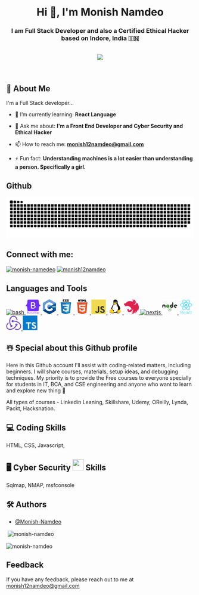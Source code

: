 <h1 align="center">Hi 👋, I'm Monish Namdeo</h1>
<h3 align="center">I am Full Stack Developer and also a Certified Ethical Hacker based on Indore, India 🇮🇳</h3>

<img align="center" src="" alt="">

<div align="center">
<img   aligh="right" src="https://media.giphy.com/media/X3Eqvx0d9izEfTwSBg/giphy.gif" />
</div>

<p align="left"> <a href="https://twitter.com/" target="blank"><img src="https://img.shields.io/twitter/follow/?logo=twitter&style=for-the-badge" alt="" /></a> </p>

## 🚀 About Me
I'm a Full Stack developer...
- 🌱 I’m currently learning: **React Language**

- 💬 Ask me about: **I'm a Front End Developer and Cyber Security and Ethical Hacker**

- 📫 How to reach me: **monish12namdeo@gmail.com**

- ⚡ Fun fact: **Understanding machines is a lot easier than understanding a person. Specifically a girl.**

## Github
<img src="https://raw.githubusercontent.com/Platane/snk/output/github-contribution-grid-snake.svg" />

## Connect with me:

<p align="left">
<a href="https://linkedin.com/in/monish-namedeo" target="blank"><img align="center" src="https://raw.githubusercontent.com/rahuldkjain/github-profile-readme-generator/master/src/images/icons/Social/linked-in-alt.svg" alt="monish-namedeo" height="30" width="40" /></a>
<a href="https://instagram.com/monish12namdeo" target="blank"><img align="center" src="https://raw.githubusercontent.com/rahuldkjain/github-profile-readme-generator/master/src/images/icons/Social/instagram.svg" alt="monish12namdeo" height="30" width="40" /></a>
</p>

## Languages and Tools

<p align="left"> <a href="https://www.gnu.org/software/bash/" target="_blank" rel="noreferrer"> <img src="https://www.vectorlogo.zone/logos/gnu_bash/gnu_bash-icon.svg" alt="bash" width="40" height="40"/> </a> <a href="https://getbootstrap.com" target="_blank" rel="noreferrer"> <img src="https://raw.githubusercontent.com/devicons/devicon/master/icons/bootstrap/bootstrap-plain-wordmark.svg" alt="bootstrap" width="40" height="40"/> </a> <a href="https://www.w3schools.com/cpp/" target="_blank" rel="noreferrer"> <img src="https://raw.githubusercontent.com/devicons/devicon/master/icons/cplusplus/cplusplus-original.svg" alt="cplusplus" width="40" height="40"/> </a> <a href="https://www.w3schools.com/css/" target="_blank" rel="noreferrer"> <img src="https://raw.githubusercontent.com/devicons/devicon/master/icons/css3/css3-original-wordmark.svg" alt="css3" width="40" height="40"/> </a> <a href="https://www.w3.org/html/" target="_blank" rel="noreferrer"> <img src="https://raw.githubusercontent.com/devicons/devicon/master/icons/html5/html5-original-wordmark.svg" alt="html5" width="40" height="40"/> </a> <a href="https://developer.mozilla.org/en-US/docs/Web/JavaScript" target="_blank" rel="noreferrer"> <img src="https://raw.githubusercontent.com/devicons/devicon/master/icons/javascript/javascript-original.svg" alt="javascript" width="40" height="40"/> </a> <a href="https://www.linux.org/" target="_blank" rel="noreferrer"> <img src="https://raw.githubusercontent.com/devicons/devicon/master/icons/linux/linux-original.svg" alt="linux" width="40" height="40"/> </a> <a href="https://nestjs.com/" target="_blank" rel="noreferrer"> <img src="https://raw.githubusercontent.com/devicons/devicon/master/icons/nestjs/nestjs-plain.svg" alt="nestjs" width="40" height="40"/> </a> <a href="https://nextjs.org/" target="_blank" rel="noreferrer"> <img src="https://cdn.worldvectorlogo.com/logos/nextjs-2.svg" alt="nextjs" width="40" height="40"/> </a> <a href="https://nodejs.org" target="_blank" rel="noreferrer"> <img src="https://raw.githubusercontent.com/devicons/devicon/master/icons/nodejs/nodejs-original-wordmark.svg" alt="nodejs" width="40" height="40"/> </a> <a href="https://reactjs.org/" target="_blank" rel="noreferrer"> <img src="https://raw.githubusercontent.com/devicons/devicon/master/icons/react/react-original-wordmark.svg" alt="react" width="40" height="40"/> </a> <a href="https://redux.js.org" target="_blank" rel="noreferrer"> <img src="https://raw.githubusercontent.com/devicons/devicon/master/icons/redux/redux-original.svg" alt="redux" width="40" height="40"/> </a> <a href="https://www.typescriptlang.org/" target="_blank" rel="noreferrer"> <img src="https://raw.githubusercontent.com/devicons/devicon/master/icons/typescript/typescript-original.svg" alt="typescript" width="40" height="40"/> </a> </p>

## ☃️ Special about this Github profile

Here in this Github account I'll assist with coding-related matters, including beginners. I will share courses, materials, setup ideas, and debugging techniques. My priority is to provide the Free courses to everyone specially for students in IT, BCA, and CSE engineering and anyone who want to learn and explore new thing 🤝


All types of courses - Linkedin Leaning, Skillshare, Udemy, OReilly, Lynda, Packt, Hacksnation.
##  💻  Coding Skills
HTML, CSS, Javascript, 

##  🖥 Cyber Security <img height="30px" width="30px" src="https://media.giphy.com/media/077i6AULCXc0FKTj9s/giphy.gif"/> Skills
Sqlmap, NMAP, msfconsole  

## 🛠 Authors

- [@Monish-Namdeo](https://github.com/Monish-Namdeo)



<p>&nbsp;<img align="center" src="https://github-readme-stats.vercel.app/api?username=monish-namdeo&show_icons=true&locale=en" alt="monish-namdeo" /></p>

<p><img align="center" src="https://github-readme-streak-stats.herokuapp.com/?user=monish-namdeo&" alt="monish-namdeo" /></p>

## Feedback
If you have any feedback, please reach out to me at monish12namdeo@gmail.com 
